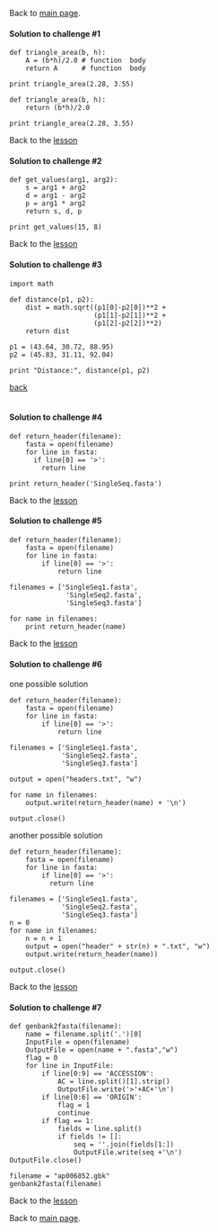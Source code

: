 Back to [main page](../index.md).

#### Solution to challenge #1

```
def triangle_area(b, h):
    A = (b*h)/2.0 # function  body
    return A      # function  body

print triangle_area(2.28, 3.55)
```

```
def triangle_area(b, h):
    return (b*h)/2.0

print triangle_area(2.28, 3.55)
```

Back to the [lesson](8_functions.md)


#### Solution to challenge #2

```
def get_values(arg1, arg2):
    s = arg1 + arg2
    d = arg1 - arg2
    p = arg1 * arg2
    return s, d, p

print get_values(15, 8)
```
Back to the [lesson](8_functions.md)


#### Solution to challenge #3

```
import math

def distance(p1, p2):
    dist = math.sqrt((p1[0]-p2[0])**2 +
                     (p1[1]-p2[1])**2 +
                     (p1[2]-p2[2])**2)
    return dist

p1 = (43.64, 30.72, 88.95)
p2 = (45.83, 31.11, 92.04)

print "Distance:", distance(p1, p2)
```
<a href="https://github.com/ELIXIR-ITA-training/python_course/blob/master/day3/1-Functions/functions.md#challenge-3">back</a>
<br>
<br>

#### Solution to challenge #4

```
def return_header(filename):
    fasta = open(filename)
    for line in fasta:
      if line[0] == '>':
        return line

print return_header('SingleSeq.fasta')
```


Back to the [lesson](8_functions.md)

#### Solution to challenge #5
```
def return_header(filename):
    fasta = open(filename)
    for line in fasta:
        if line[0] == '>':
            return line

filenames = ['SingleSeq1.fasta',
              'SingleSeq2.fasta',
              'SingleSeq3.fasta']

for name in filenames:
    print return_header(name)
```


Back to the [lesson](8_functions.md)


#### Solution to challenge #6
one possible solution
```
def return_header(filename):
    fasta = open(filename)
    for line in fasta:
        if line[0] == '>':
            return line

filenames = ['SingleSeq1.fasta',
             'SingleSeq2.fasta',
             'SingleSeq3.fasta']

output = open("headers.txt", "w")

for name in filenames:
    output.write(return_header(name) + '\n')

output.close()
```
another possible solution

```
def return_header(filename):
    fasta = open(filename)
    for line in fasta:
        if line[0] == '>':
          return line

filenames = ['SingleSeq1.fasta',
             'SingleSeq2.fasta',
             'SingleSeq3.fasta']
n = 0
for name in filenames:
    n = n + 1
    output = open("header" + str(n) + ".txt", "w")
    output.write(return_header(name))

output.close()
```


Back to the [lesson](8_functions.md)

#### Solution to challenge #7

```
def genbank2fasta(filename):
    name = filename.split('.')[0]
    InputFile = open(filename)
    OutputFile = open(name + ".fasta","w")
    flag = 0
    for line in InputFile:
        if line[0:9] == 'ACCESSION':
            AC = line.split()[1].strip()
            OutputFile.write('>'+AC+'\n')
        if line[0:6] == 'ORIGIN':
            flag = 1
            continue
        if flag == 1:
            fields = line.split()
            if fields != []:
                seq = ''.join(fields[1:])
                OutputFile.write(seq +'\n')
OutputFile.close()

filename = "ap006852.gbk"
genbank2fasta(filename)
```


Back to the [lesson](8_functions.md)

Back to [main page](../index.md).

